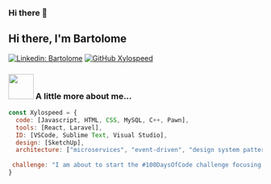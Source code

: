 ### Hi there 👋
<h2> Hi there, I'm Bartolome </h2>


[![Linkedin: Bartolome](https://img.shields.io/badge/-edgargagocarillo-blue?style=flat-square&logo=Linkedin&logoColor=white&link=https://www.linkedin.com/in/bartolomé-canitrot/)](https://www.linkedin.com/in/bartolom%C3%A9-canitrot-2975891b9/)
[![GitHub Xylospeed](https://img.shields.io/github/followers/Xylospeed?label=follow&style=social)](https://github.com/Xylospeed)


### <img src="https://media.giphy.com/media/VgCDAzcKvsR6OM0uWg/giphy.gif" width="50"> A little more about me...  

```javascript
const Xylospeed = {
  code: [Javascript, HTML, CSS, MySQL, C++, Pawn],
  tools: [React, Laravel],
  ID: [VSCode, Sublime Text, Visual Studio],
  design: [SketchUp],
  architecture: ["microservices", "event-driven", "design system pattern"],
  
 challenge: "I am about to start the #100DaysOfCode challenge focusing on React and JS"
}
```




